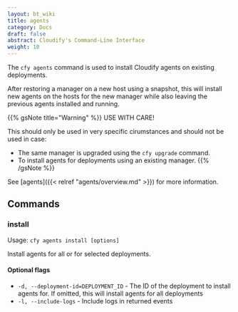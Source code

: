```yaml
---
layout: bt_wiki
title: agents
category: Docs
draft: false
abstract: Cloudify's Command-Line Interface
weight: 10
---
```


The `cfy agents` command is used to install Cloudify agents on existing deployments.

After restoring a manager on a new host using a snapshot, this will install new agents on the hosts for the new manager while also leaving the previous agents installed and running.

{{% gsNote title="Warning" %}}
USE WITH CARE!

This should only be used in very specific cirumstances and should not be used in case:

* The same manager is upgraded using the `cfy upgrade` command.
* To install agents for deployments using an existing manager.
{{% /gsNote %}}


See [agents]({{< relref "agents/overview.md" >}}) for more information.


## Commands

### install

Usage: `cfy agents install [options]`

Install agents for all or for selected deployments.

#### Optional flags

*  `-d, --deployment-id=DEPLOYMENT_ID` -
                        The ID of the deployment to install agents for. If
                        omitted, this will install agents for all deployments
*  `-l, --include-logs` -    Include logs in returned events
